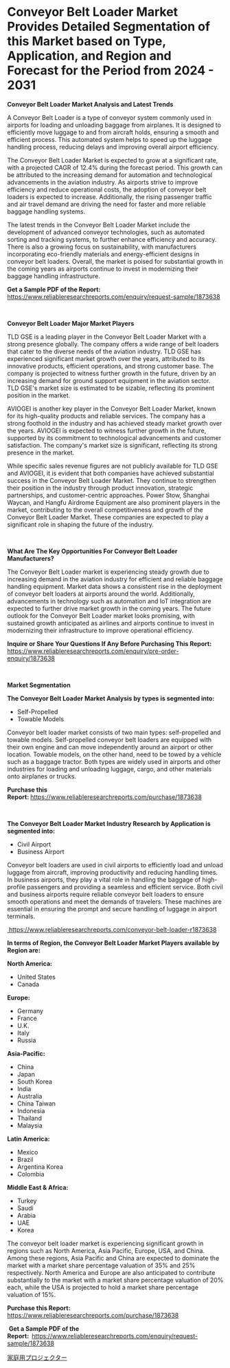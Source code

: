 <p><h1>Conveyor Belt Loader Market Provides Detailed Segmentation of this Market based on Type, Application, and Region and Forecast for the Period from 2024 - 2031</h1></p><p><strong>Conveyor Belt Loader Market Analysis and Latest Trends</strong></p>
<p><p>A Conveyor Belt Loader is a type of conveyor system commonly used in airports for loading and unloading baggage from airplanes. It is designed to efficiently move luggage to and from aircraft holds, ensuring a smooth and efficient process. This automated system helps to speed up the luggage handling process, reducing delays and improving overall airport efficiency.</p><p>The Conveyor Belt Loader Market is expected to grow at a significant rate, with a projected CAGR of 12.4% during the forecast period. This growth can be attributed to the increasing demand for automation and technological advancements in the aviation industry. As airports strive to improve efficiency and reduce operational costs, the adoption of conveyor belt loaders is expected to increase. Additionally, the rising passenger traffic and air travel demand are driving the need for faster and more reliable baggage handling systems.</p><p>The latest trends in the Conveyor Belt Loader Market include the development of advanced conveyor technologies, such as automated sorting and tracking systems, to further enhance efficiency and accuracy. There is also a growing focus on sustainability, with manufacturers incorporating eco-friendly materials and energy-efficient designs in conveyor belt loaders. Overall, the market is poised for substantial growth in the coming years as airports continue to invest in modernizing their baggage handling infrastructure.</p></p>
<p><strong>Get a Sample PDF of the Report:&nbsp;</strong> <a href="https://www.reliableresearchreports.com/enquiry/request-sample/1873638">https://www.reliableresearchreports.com/enquiry/request-sample/1873638</a></p>
<p>&nbsp;</p>
<p><strong>Conveyor Belt Loader Major Market Players</strong></p>
<p><p>TLD GSE is a leading player in the Conveyor Belt Loader Market with a strong presence globally. The company offers a wide range of belt loaders that cater to the diverse needs of the aviation industry. TLD GSE has experienced significant market growth over the years, attributed to its innovative products, efficient operations, and strong customer base. The company is projected to witness further growth in the future, driven by an increasing demand for ground support equipment in the aviation sector. TLD GSE's market size is estimated to be sizable, reflecting its prominent position in the market.</p><p>AVIOGEI is another key player in the Conveyor Belt Loader Market, known for its high-quality products and reliable services. The company has a strong foothold in the industry and has achieved steady market growth over the years. AVIOGEI is expected to witness further growth in the future, supported by its commitment to technological advancements and customer satisfaction. The company's market size is significant, reflecting its strong presence in the market.</p><p>While specific sales revenue figures are not publicly available for TLD GSE and AVIOGEI, it is evident that both companies have achieved substantial success in the Conveyor Belt Loader Market. They continue to strengthen their position in the industry through product innovation, strategic partnerships, and customer-centric approaches. Power Stow, Shanghai Waycan, and Hangfu Airdrome Equipment are also prominent players in the market, contributing to the overall competitiveness and growth of the Conveyor Belt Loader Market. These companies are expected to play a significant role in shaping the future of the industry.</p></p>
<p>&nbsp;</p>
<p><strong>What Are The Key Opportunities For Conveyor Belt Loader Manufacturers?</strong></p>
<p><p>The Conveyor Belt Loader market is experiencing steady growth due to increasing demand in the aviation industry for efficient and reliable baggage handling equipment. Market data shows a consistent rise in the deployment of conveyor belt loaders at airports around the world. Additionally, advancements in technology such as automation and IoT integration are expected to further drive market growth in the coming years. The future outlook for the Conveyor Belt Loader market looks promising, with sustained growth anticipated as airlines and airports continue to invest in modernizing their infrastructure to improve operational efficiency.</p></p>
<p><strong>Inquire or Share Your Questions If Any Before Purchasing This Report:</strong> <a href="https://www.reliableresearchreports.com/enquiry/pre-order-enquiry/1873638">https://www.reliableresearchreports.com/enquiry/pre-order-enquiry/1873638</a></p>
<p>&nbsp;</p>
<p><strong>Market Segmentation</strong></p>
<p><strong>The Conveyor Belt Loader Market Analysis by types is segmented into:</strong></p>
<p><ul><li>Self-Propelled</li><li>Towable Models</li></ul></p>
<p><p>Conveyor belt loader market consists of two main types: self-propelled and towable models. Self-propelled conveyor belt loaders are equipped with their own engine and can move independently around an airport or other location. Towable models, on the other hand, need to be towed by a vehicle such as a baggage tractor. Both types are widely used in airports and other industries for loading and unloading luggage, cargo, and other materials onto airplanes or trucks.</p></p>
<p><strong>Purchase this Report:&nbsp;</strong><a href="https://www.reliableresearchreports.com/purchase/1873638">https://www.reliableresearchreports.com/purchase/1873638</a></p>
<p>&nbsp;</p>
<p><strong>The Conveyor Belt Loader Market Industry Research by Application is segmented into:</strong></p>
<p><ul><li>Civil Airport</li><li>Business Airport</li></ul></p>
<p><p>Conveyor belt loaders are used in civil airports to efficiently load and unload luggage from aircraft, improving productivity and reducing handling times. In business airports, they play a vital role in handling the baggage of high-profile passengers and providing a seamless and efficient service. Both civil and business airports require reliable conveyor belt loaders to ensure smooth operations and meet the demands of travelers. These machines are essential in ensuring the prompt and secure handling of luggage in airport terminals.</p></p>
<p><a href="https://www.reliableresearchreports.com/conveyor-belt-loader-r1873638">&nbsp;https://www.reliableresearchreports.com/conveyor-belt-loader-r1873638</a></p>
<p><strong>In terms of Region, the Conveyor Belt Loader Market Players available by Region are:</strong></p>
<p>
    <p> <strong> North America: </strong>
        <ul>
            <li>United States</li>
            <li>Canada</li>
        </ul>
        </p> 
    <p> <strong> Europe: </strong>
        <ul>
            <li>Germany</li>
            <li>France</li>
            <li>U.K.</li>
            <li>Italy</li>
            <li>Russia</li>
        </ul>
        </p> 
    <p> <strong> Asia-Pacific: </strong>
        <ul>
            <li>China</li>
            <li>Japan</li>
            <li>South Korea</li>
            <li>India</li>
            <li>Australia</li>
            <li>China Taiwan</li>
            <li>Indonesia</li>
            <li>Thailand</li>
            <li>Malaysia</li>
        </ul>
        </p> 
    <p> <strong> Latin America: </strong>
        <ul>
            <li>Mexico</li>
            <li>Brazil</li>
            <li>Argentina Korea</li>
            <li>Colombia</li>
        </ul>
        </p> 
    <p> <strong> Middle East & Africa: </strong>
        <ul>
            <li>Turkey</li>
            <li>Saudi</li>
            <li>Arabia</li>
            <li>UAE</li>
            <li>Korea</li>
        </ul>
    </p>
    </p>
<p><p>The conveyor belt loader market is experiencing significant growth in regions such as North America, Asia Pacific, Europe, USA, and China. Among these regions, Asia Pacific and China are expected to dominate the market with a market share percentage valuation of 35% and 25% respectively. North America and Europe are also anticipated to contribute substantially to the market with a market share percentage valuation of 20% each, while the USA is projected to hold a market share percentage valuation of 15%.</p></p>
<p><strong>Purchase this Report: </strong><a href="https://www.reliableresearchreports.com/purchase/1873638">https://www.reliableresearchreports.com/purchase/1873638</a></p>
<p>&nbsp;<strong>Get a Sample PDF of the Report:&nbsp;&nbsp;</strong><a href="https://www.reliableresearchreports.com/enquiry/request-sample/1873638">https://www.reliableresearchreports.com/enquiry/request-sample/1873638</a></p>
<p><strong></strong></p>
<p><p><a href="https://github.com/lababdou/Market-Research-Report-List-3/blob/main/940949722520.md">家庭用プロジェクター</a></p></p>